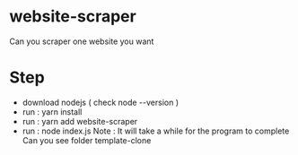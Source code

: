 # website-scraper
Can you scraper one website you want
# Step
- download nodejs ( check node --version )
- run : yarn install
- run : yarn add website-scraper
- run : node index.js
Note : It will take a while for the program to complete
Can you see folder template-clone
